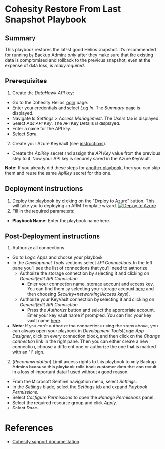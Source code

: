 # Cohesity Restore From Last Snapshot Playbook
## Summary
This playbook restores the latest good Helios snapshot. It’s recommended for running by Backup Admins _only_ after they make sure that the existing data is compromised and rollback to the previous snapshot, even at the expense of data loss, is _really required_.

## Prerequisites
1. Create the _DataHawk API_ key:
* Go to the Cohesity Helios [login](https://helios.cohesity.com/#/login) page.
* Enter your credentials and select _Log In_. The _Summary_ page is displayed.
* Navigate to _Settings > Access Management_. The _Users_ tab is displayed.
* Select _Add API Key_. The API Key Details is displayed.
* Enter a name for the API key.
* Select _Save_.
2. Create your Azure KeyVault (see [instructions](https://learn.microsoft.com/en-us/azure/key-vault/general/quick-create-portal)).
* Create the _ApiKey_ secret and assign the _API Key_ value from the previous step to it. Now your API key is securely saved in the Azure KeyVault.

**Note:** If you already did these steps for [another playbook](https://github.com/cohesity/Azure-Sentinel/blob/CohesitySecurity.internal/Solutions/CohesitySecurity/Playbooks/Cohesity_Close_Helios_Incident/readme.md), then you can skip them and reuse the same _ApiKey_ secret for this one.

## Deployment instructions
1. Deploy the playbook by clicking on the "Deploy to Azure" button. This will take you to deploying an ARM Template wizard.
[![Deploy to Azure](https://aka.ms/deploytoazurebutton)](https://portal.azure.com/#create/Microsoft.Template/uri/https%3A%2F%2Fraw.githubusercontent.com%2Fcohesity%2FAzure-Sentinel%2FCohesitySecurity.internal%2FSolutions%2FCohesitySecurity%2FPlaybooks%2FCohesity_Restore_From_Last_Snapshot%2Fazuredeploy.json)
2. Fill in the required parameters:
* __Playbook Name:__ Enter the playbook name here.

## Post-Deployment instructions
1. Authorize all connections
* Go to _Logic Apps_ and choose your playbook
* In the _Developmnet Tools_ sections select _API Connections_. In the left pane you'll see the list of connections that you'll need to authorize
  * Authorize the storage connection by selecting it and clicking on _General\Edit API Connection_
    * Enter your connection name, storage account and access key. You can find them by selecting your storage account [here](https://portal.azure.com/#view/HubsExtension/BrowseResource/resourceType/Microsoft.Storage%2FStorageAccounts) and then choosing _Security+networking\Access keys_).
  * Authorize your KeyVault connection by selecting it and clicking on _General\Edit API Connection_
    * Press the _Authorize_ button and select the appropriate account. Enter your key vault name if prompted. You can find your key vault name [here](https://portal.azure.com/#view/HubsExtension/BrowseResource/resourceType/Microsoft.KeyVault%2Fvaults).
* **Note**: If you can't authorize the connections using the steps above, you can always open your playbook in _Development Tools\Logic App Designer_, click on every connection block, and then click on the _Change connection_ link in the right pane. Then you can either create a new connection, choose a different one or authorize the one that is marked with an "i" sign.
2. (_Recommendation_) Limit access rights to this playbook to only Backup Admins because this playbook rolls back customer data that can result in a loss of important data if used without a good reason.
* From the Microsoft Sentinel navigation menu, select _Settings_.
* In the _Settings_ blade, select the _Settings_ tab and expand _Playbook Permissions_.
* Select _Configure Permissions_ to open the _Manage Permissions_ panel.
* Select the required resource group and click _Apply_.
* Select _Done_.

#  References
 - [Cohesity support documentation](https://docs.cohesity.com/ui/login?redirectPath=%2FHomePage%2FContent%2FTechGuides%2FTechnicalGuides.htm).
